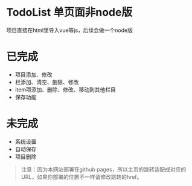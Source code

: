 # TodoList 单页面非node版
项目直接在html里导入vue等js，后续会做一个node版

# 已完成
* 项目添加、修改
* 栏添加、清空、删除、修改
* item项添加、删除、修改、移动到其他栏目
* 保存功能

# 未完成
* 系统设置
* 自动保存
* 项目删除

> 注意：因为本网站部署在github pages，所以主页的跳转适配成对应的URL，如果你部署的位置不一样请修改跳转的href。
